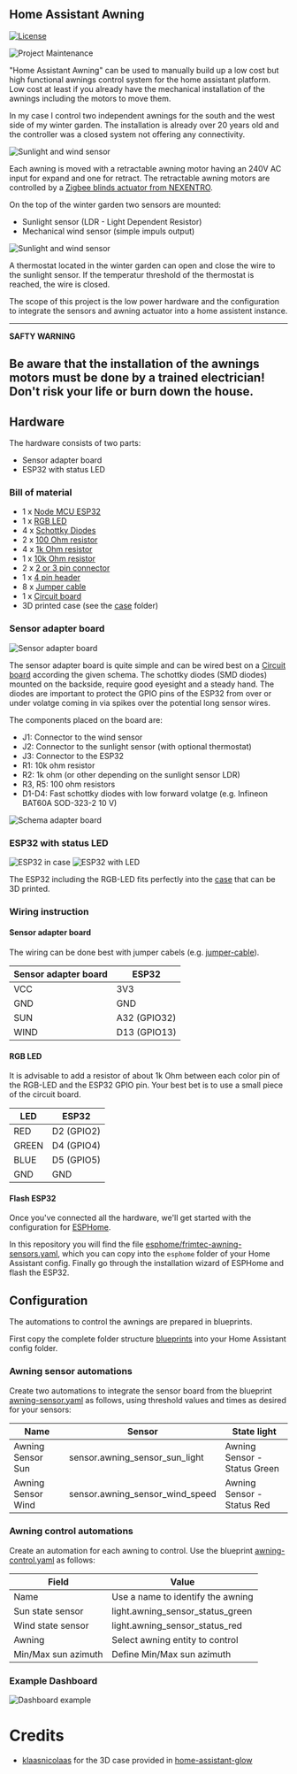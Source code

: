 ## Home Assistant Awning 

[![License][license-shield]][license]

![Project Maintenance][maintenance-shield]

"Home Assistant Awning" can be used to manually build up a low cost but high functional awnings control system for the
home assistant platform.
Low cost at least if you already have the mechanical installation of the awnings including the motors to move them.

In my case I control two independent awnings for the south and the west side of my winter garden. The installation is
already over 20 years old and the controller was a closed system not offering any connectivity.

![Sunlight and wind sensor](images/winter-garden.jpg)

Each awning is moved with a retractable awning motor having an 240V AC input for expand and one for retract.
The retractable awning motors are controlled by a [Zigbee blinds actuator from NEXENTRO][nexentro-documentation].

On the top of the winter garden two sensors are mounted:
* Sunlight sensor (LDR - Light Dependent Resistor)
* Mechanical wind sensor (simple impuls output)

![Sunlight and wind sensor](images/sensors.jpg)

A thermostat located in the winter garden can open and close the wire to the sunlight sensor.
If the temperatur threshold of the thermostat is reached, the wire is closed.

The scope of this project is the low power hardware and the configuration to integrate the sensors and awning actuator into 
a home assistent instance.

---
**SAFTY WARNING**

**Be aware that the installation of the awnings motors must be done by a trained electrician!**<br>
Don't risk your life or burn down the house.
---

## Hardware

The hardware consists of two parts:
* Sensor adapter board
* ESP32 with status LED

### Bill of material
* 1 x [Node MCU ESP32][conrad-esp32]
* 1 x [RGB LED][conrad-rgb-led]
* 4 x [Schottky Diodes][conrad-schottky-diode]
* 2 x [100 Ohm resistor][conrad-100-resistor]
* 4 x [1k Ohm resistor][conrad-1k-resistor]
* 1 x [10k Ohm resistor][conrad-10k-resistor]
* 2 x [2 or 3 pin connector][conrad-connector]
* 1 x [4 pin header][conrad-4pin-header]
* 8 x [Jumper cable][conrad-jumper-cable]
* 1 x [Circuit board][conrad-board] 
* 3D printed case (see the [case](/case) folder)

### Sensor adapter board
![Sensor adapter board](images/sensor-adapter-board.jpg)

The sensor adapter board is quite simple and can be wired best on a [Circuit board][conrad-board] according the given schema.
The schottky diodes (SMD diodes) mounted on the backside, require good eyesight and a steady hand. 
The diodes are important to protect the GPIO pins of the ESP32 from over or under volatge coming in via spikes over the potential long sensor wires. 

The components placed on the board are:
* J1: Connector to the wind sensor
* J2: Connector to the sunlight sensor (with optional thermostat)
* J3: Connector to the ESP32
* R1: 10k ohm resistor
* R2: 1k ohm (or other depending on the sunlight sensor LDR)
* R3, R5: 100 ohm resistors
* D1-D4: Fast schottky diodes with low forward volatge (e.g. Infineon BAT60A SOD-323-2 10 V)

![Schema adapter board](images/home-assistant-awning_sensor-adapter.png)
 

### ESP32 with status LED
![ESP32 in case](images/ESP32.jpg)
![ESP32 with LED](images/ESP32-LED.jpg)

The ESP32 including the RGB-LED fits perfectly into the [case](/case) that can be 3D printed. 

### Wiring instruction 

#### Sensor adapter board
The wiring can be done best with jumper cabels (e.g. [jumper-cable][conrad-jumper-cable]).

| Sensor adapter board | ESP32        |
|----------------------|--------------|
| VCC                  | 3V3          |
| GND                  | GND          |
| SUN                  | A32 (GPIO32) |
| WIND                 | D13 (GPIO13) |

#### RGB LED
It is advisable to add a resistor of about 1k Ohm between each color pin of the RGB-LED and the ESP32 GPIO pin.
Your best bet is to use a small piece of the circuit board.

| LED    | ESP32      |
|--------|------------|
| RED    | D2 (GPIO2) |
| GREEN  | D4 (GPIO4) |
| BLUE   | D5 (GPIO5) |
| GND    | GND        |

#### Flash ESP32

Once you've connected all the hardware, we'll get started with the configuration for [ESPHome][esphome].

In this repository you will find the file [esphome/frimtec-awning-sensors.yaml][file], 
which you can copy into the `esphome` folder of your Home Assistant config. 
Finally go through the installation wizard of ESPHome and flash the ESP32.

## Configuration
The automations to control the awnings are prepared in blueprints.

First copy the complete folder structure [blueprints](/blueprints) into your Home Assistant config folder.


### Awning sensor automations
Create two automations to integrate the sensor board from the blueprint [awning-sensor.yaml](/blueprints/automation/frimtec/awning-sensor.yaml) 
as follows, using threshold values and times as desired for your sensors:

| Name               | Sensor                          | State light                  |
|--------------------|---------------------------------|------------------------------|
| Awning Sensor Sun  | sensor.awning_sensor_sun_light  | Awning Sensor - Status Green |
| Awning Sensor Wind | sensor.awning_sensor_wind_speed | Awning Sensor - Status Red   |

### Awning control automations
Create an automation for each awning to control. 
Use the blueprint [awning-control.yaml](/blueprints/automation/frimtec/awning-control.yaml)
as follows:

| Field               | Value                             |
|---------------------|-----------------------------------|
| Name                | Use a name to identify the awning | 
| Sun state sensor    | light.awning_sensor_status_green  | 
| Wind state sensor   | light.awning_sensor_status_red    | 
| Awning              | Select awning entity to control   |
| Min/Max sun azimuth | Define Min/Max sun azimuth        |

### Example Dashboard
![Dashboard example](images/dashboard.png)

# Credits
* [klaasnicolaas][github-klaasnicolaas] for the 3D case provided in [home-assistant-glow][home-assistant-glow]


[file]: /esphome/frimtec-awning-sensors.yaml
[maintenance-shield]: https://img.shields.io/maintenance/yes/2022.svg
[license-shield]: https://img.shields.io/github/license/frimtec/home-assistant-awning.svg
[license]: https://opensource.org/licenses/Apache-2.0
[nexentro-documentation]: https://cdn.competec.ch/documents2/4/5/5/194267554/194267554.pdf
[esphome]: https://esphome.io
[github-klaasnicolaas]: https://github.com/klaasnicolaas
[home-assistant-glow]: https://github.com/klaasnicolaas/home-assistant-glow
[conrad-esp32]: https://www.conrad.ch/de/p/joy-it-entwickler-platine-node-mcu-esp32-modul-1656367.html
[conrad-rgb-led]: https://www.conrad.ch/de/p/kingbright-l-154a4surkqbdzgw-led-mehrfarbig-rot-blau-gruen-rund-5-mm-200-mcd-300-mcd-1300-mcd-60-20-ma-1-95-v-3-3-1050466.html
[conrad-board]: https://www.conrad.ch/de/p/rademacher-wr-typ-710-2-platine-hartpapier-l-x-b-100-mm-x-75-mm-35-m-rastermass-2-54-mm-inhalt-1-st-529531.html
[conrad-jumper-cable]: https://www.conrad.ch/de/p/joy-it-rb-cb3-025-jumper-kabel-raspberry-pi-banana-pi-arduino-20x-drahtbruecken-buchse-20x-drahtbruecken-buchse-25-0-1182193.html
[conrad-4pin-header]: https://www.conrad.ch/de/p/connfly-stiftleiste-standard-anzahl-reihen-1-polzahl-je-reihe-40-ds1021-1-40sf11-1-st-1390109.html
[conrad-schottky-diode]: https://www.conrad.ch/de/p/infineon-technologies-schottky-diode-gleichrichter-bat60a-sod-323-2-10-v-einzeln-tape-cut-154027.html
[conrad-100-resistor]: https://www.conrad.ch/de/p/yageo-cfr-25jt-52-100r-kohleschicht-widerstand-100-axial-bedrahtet-0207-0-25-w-5-1-st-1417639.html
[conrad-1k-resistor]: https://www.conrad.ch/de/p/yageo-cfr-25jt-52-1k0-kohleschicht-widerstand-1-k-axial-bedrahtet-0207-0-25-w-5-1-st-1417699.html
[conrad-10k-resistor]: https://www.conrad.ch/de/p/yageo-cfr-25jt-52-10k-kohleschicht-widerstand-10-k-axial-bedrahtet-0207-0-25-w-5-1-st-1417697.html
[conrad-connector]: https://www.conrad.ch/de/p/te-connectivity-282837-3-schraubklemmblock-1-40-mm-polzahl-num-3-gruen-1-st-1421685.html?gclid=CjwKCAjwzaSLBhBJEiwAJSRokh-6w8SD5mRbWpBqTB3dXs7ZV1in-iJpRmjEg686jQaoJfRHSNdqnBoCJiMQAvD_BwE&utm_source=google-shopping-de&utm_medium=search&utm_campaign=shopping-online-de&utm_content=shopping-ad_cpc&WT.srch=1&ef_id=CjwKCAjwzaSLBhBJEiwAJSRokh-6w8SD5mRbWpBqTB3dXs7ZV1in-iJpRmjEg686jQaoJfRHSNdqnBoCJiMQAvD_BwE%3AG%3As
